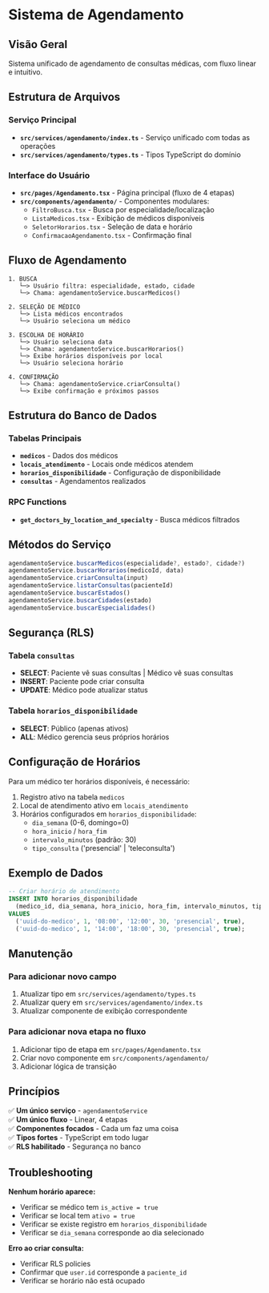 # Sistema de Agendamento

## Visão Geral
Sistema unificado de agendamento de consultas médicas, com fluxo linear e intuitivo.

## Estrutura de Arquivos

### Serviço Principal
- **`src/services/agendamento/index.ts`** - Serviço unificado com todas as operações
- **`src/services/agendamento/types.ts`** - Tipos TypeScript do domínio

### Interface do Usuário
- **`src/pages/Agendamento.tsx`** - Página principal (fluxo de 4 etapas)
- **`src/components/agendamento/`** - Componentes modulares:
  - `FiltroBusca.tsx` - Busca por especialidade/localização
  - `ListaMedicos.tsx` - Exibição de médicos disponíveis
  - `SeletorHorarios.tsx` - Seleção de data e horário
  - `ConfirmacaoAgendamento.tsx` - Confirmação final

## Fluxo de Agendamento

```
1. BUSCA
   └─> Usuário filtra: especialidade, estado, cidade
   └─> Chama: agendamentoService.buscarMedicos()

2. SELEÇÃO DE MÉDICO
   └─> Lista médicos encontrados
   └─> Usuário seleciona um médico

3. ESCOLHA DE HORÁRIO
   └─> Usuário seleciona data
   └─> Chama: agendamentoService.buscarHorarios()
   └─> Exibe horários disponíveis por local
   └─> Usuário seleciona horário

4. CONFIRMAÇÃO
   └─> Chama: agendamentoService.criarConsulta()
   └─> Exibe confirmação e próximos passos
```

## Estrutura do Banco de Dados

### Tabelas Principais
- **`medicos`** - Dados dos médicos
- **`locais_atendimento`** - Locais onde médicos atendem
- **`horarios_disponibilidade`** - Configuração de disponibilidade
- **`consultas`** - Agendamentos realizados

### RPC Functions
- **`get_doctors_by_location_and_specialty`** - Busca médicos filtrados

## Métodos do Serviço

```typescript
agendamentoService.buscarMedicos(especialidade?, estado?, cidade?)
agendamentoService.buscarHorarios(medicoId, data)
agendamentoService.criarConsulta(input)
agendamentoService.listarConsultas(pacienteId)
agendamentoService.buscarEstados()
agendamentoService.buscarCidades(estado)
agendamentoService.buscarEspecialidades()
```

## Segurança (RLS)

### Tabela `consultas`
- **SELECT**: Paciente vê suas consultas | Médico vê suas consultas
- **INSERT**: Paciente pode criar consulta
- **UPDATE**: Médico pode atualizar status

### Tabela `horarios_disponibilidade`
- **SELECT**: Público (apenas ativos)
- **ALL**: Médico gerencia seus próprios horários

## Configuração de Horários

Para um médico ter horários disponíveis, é necessário:

1. Registro ativo na tabela `medicos`
2. Local de atendimento ativo em `locais_atendimento`
3. Horários configurados em `horarios_disponibilidade`:
   - `dia_semana` (0-6, domingo=0)
   - `hora_inicio` / `hora_fim`
   - `intervalo_minutos` (padrão: 30)
   - `tipo_consulta` ('presencial' | 'teleconsulta')

## Exemplo de Dados

```sql
-- Criar horário de atendimento
INSERT INTO horarios_disponibilidade 
  (medico_id, dia_semana, hora_inicio, hora_fim, intervalo_minutos, tipo_consulta, ativo)
VALUES 
  ('uuid-do-medico', 1, '08:00', '12:00', 30, 'presencial', true),
  ('uuid-do-medico', 1, '14:00', '18:00', 30, 'presencial', true);
```

## Manutenção

### Para adicionar novo campo
1. Atualizar tipo em `src/services/agendamento/types.ts`
2. Atualizar query em `src/services/agendamento/index.ts`
3. Atualizar componente de exibição correspondente

### Para adicionar nova etapa no fluxo
1. Adicionar tipo de etapa em `src/pages/Agendamento.tsx`
2. Criar novo componente em `src/components/agendamento/`
3. Adicionar lógica de transição

## Princípios

✅ **Um único serviço** - `agendamentoService`  
✅ **Um único fluxo** - Linear, 4 etapas  
✅ **Componentes focados** - Cada um faz uma coisa  
✅ **Tipos fortes** - TypeScript em todo lugar  
✅ **RLS habilitado** - Segurança no banco  

## Troubleshooting

**Nenhum horário aparece:**
- Verificar se médico tem `is_active = true`
- Verificar se local tem `ativo = true`
- Verificar se existe registro em `horarios_disponibilidade`
- Verificar se `dia_semana` corresponde ao dia selecionado

**Erro ao criar consulta:**
- Verificar RLS policies
- Confirmar que `user.id` corresponde a `paciente_id`
- Verificar se horário não está ocupado
